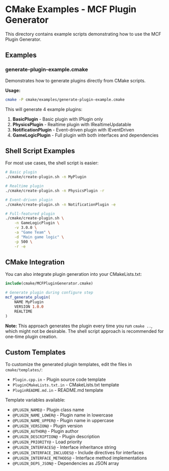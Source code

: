 # CMake Examples - MCF Plugin Generator

This directory contains example scripts demonstrating how to use the MCF Plugin Generator.

## Examples

### generate-plugin-example.cmake

Demonstrates how to generate plugins directly from CMake scripts.

**Usage:**
```bash
cmake -P cmake/examples/generate-plugin-example.cmake
```

This will generate 4 example plugins:
1. **BasicPlugin** - Basic plugin with IPlugin only
2. **PhysicsPlugin** - Realtime plugin with IRealtimeUpdatable
3. **NotificationPlugin** - Event-driven plugin with IEventDriven
4. **GameLogicPlugin** - Full plugin with both interfaces and dependencies

## Shell Script Examples

For most use cases, the shell script is easier:

```bash
# Basic plugin
./cmake/create-plugin.sh -n MyPlugin

# Realtime plugin
./cmake/create-plugin.sh -n PhysicsPlugin -r

# Event-driven plugin
./cmake/create-plugin.sh -n NotificationPlugin -e

# Full-featured plugin
./cmake/create-plugin.sh \
    -n GameLogicPlugin \
    -v 3.0.0 \
    -a "Game Team" \
    -d "Main game logic" \
    -p 500 \
    -r -e
```

## CMake Integration

You can also integrate plugin generation into your CMakeLists.txt:

```cmake
include(cmake/MCFPluginGenerator.cmake)

# Generate plugin during configure step
mcf_generate_plugin(
    NAME MyPlugin
    VERSION 1.0.0
    REALTIME
)
```

**Note:** This approach generates the plugin every time you run `cmake ..`, which might not be desirable. The shell script approach is recommended for one-time plugin creation.

## Custom Templates

To customize the generated plugin templates, edit the files in `cmake/templates/`:
- `Plugin.cpp.in` - Plugin source code template
- `PluginCMakeLists.txt.in` - CMakeLists.txt template
- `PluginREADME.md.in` - README.md template

Template variables available:
- `@PLUGIN_NAME@` - Plugin class name
- `@PLUGIN_NAME_LOWER@` - Plugin name in lowercase
- `@PLUGIN_NAME_UPPER@` - Plugin name in uppercase
- `@PLUGIN_VERSION@` - Plugin version
- `@PLUGIN_AUTHOR@` - Plugin author
- `@PLUGIN_DESCRIPTION@` - Plugin description
- `@PLUGIN_PRIORITY@` - Load priority
- `@PLUGIN_INTERFACES@` - Interface inheritance string
- `@PLUGIN_INTERFACE_INCLUDES@` - Include directives for interfaces
- `@PLUGIN_INTERFACE_METHODS@` - Interface method implementations
- `@PLUGIN_DEPS_JSON@` - Dependencies as JSON array
